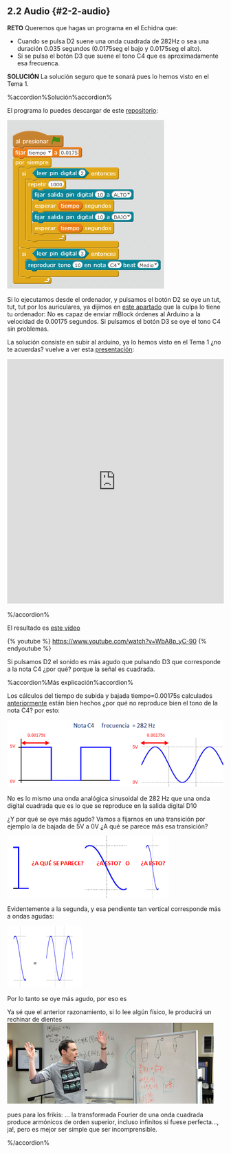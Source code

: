 ## 2.2 Audio {#2-2-audio}

**RETO**
Queremos que hagas un programa en el Echidna que:
* Cuando se pulsa D2 suene una onda cuadrada de 282Hz o sea una duración 0.035 segundos (0.0175seg el bajo y 0.0175seg el alto).
* Si se pulsa el botón D3 que suene el tono C4 que es aproximadamente esa frecuenca.

**SOLUCIÓN**
La solución seguro que te sonará pues lo hemos visto en el Tema 1.

%accordion%Solución%accordion%

El programa lo puedes descargar de este [repositorio](https://www.google.com/url?q=https://drive.google.com/drive/folders/1pXcRUqMM7q_UK0QhILd9QwLe8KtPCM5m?usp%3Dsharing&sa=D&ust=1513946282847000&usg=AFQjCNHZMNrtgAiR1B5_-RYaSKYpcsL1zQ):

![](/assets/TnoC4.png)

Si lo ejecutamos desde el ordenador, y pulsamos el botón D2 se oye un tut, tut, tut por los auriculares, ya dijimos en [este apartado](../tema_1_como_utilizar_echidna/12_como_se_programa_echidna_shield.md#1-2-4-7-subir-a-arduino) que la culpa lo tiene tu ordenador: No es capaz de enviar mBlock órdenes al Arduino a la velocidad de 0.00175 segundos. Si pulsamos el botón D3 se oye el tono C4 sin problemas.

La solución consiste en subir al arduino, ya lo hemos visto en el Tema 1 ¿no te acuerdas? vuelve a ver esta [presentación](https://www.google.com/url?q=https://docs.google.com/presentation/d/e/2PACX-1vTkh8pwo-b7LACnD7_ZAfWzYCchZI9H1_uR-tZqgfBRtOPFOaVDH8ognsCNEXA8khLI7UX6ziUQXZsx/pub?start%3Dfalse%26loop%3Dfalse%26delayms%3D3000&sa=D&ust=1513946282848000&usg=AFQjCNF-RkZZDtHb-eWpB2fP4vGzbfAAmg):

<iframe src="https://docs.google.com/presentation/d/e/2PACX-1vTkh8pwo-b7LACnD7_ZAfWzYCchZI9H1_uR-tZqgfBRtOPFOaVDH8ognsCNEXA8khLI7UX6ziUQXZsx/embed?start=false&;loop=false&;delayms=3000" frameborder="0" width="100%" height="569" allowfullscreen="true" mozallowfullscreen="true" webkitallowfullscreen="true"></iframe>

%/accordion%


El resultado es [este vídeo](https://www.google.com/url?q=https://www.youtube.com/watch?v%3DWbA8p_yC-90&sa=D&ust=1513946282849000&usg=AFQjCNGe1jjBxBeK9oFVVTOeXQxUxxFvNg)

{% youtube %} https://www.youtube.com/watch?v=WbA8p_yC-90 {% endyoutube %}

Si pulsamos D2 el sonido es más agudo que pulsando D3 que corresponde a la nota C4 ¿por qué? porque la señal es cuadrada.

%accordion%Más explicación%accordion%

Los cálculos del tiempo de subida y bajada tiempo=0.00175s calculados [anteriormente](../tema_1_como_utilizar_echidna/12_como_se_programa_echidna_shield.md#1-2-4-1-instrucciones-espec-ficas-para-arduino) están bien hechos ¿por qué no reproduce bien el tono de la nota C4? por esto:

![](/images/image76.png)

No es lo mismo una onda analógica sinusoidal de 282 Hz que una onda digital cuadrada que es lo que se reproduce en la salida digital D10

¿Y por qué se oye más agudo? Vamos a fijarnos en una transición por ejemplo la de bajada de 5V a 0V ¿A qué se parece más esa transición?

![](/images/image15.png)

Evidentemente a la segunda, y esa pendiente tan vertical corresponde más a ondas agudas:

![](/images/image48.png)

Por lo tanto se oye más agudo, por eso es

Ya sé que el anterior razonamiento, si lo lee algún físico, le producirá un rechinar de dientes ![](/images/image63.png)

pues para los frikis: … la transformada Fourier de una onda cuadrada produce armónicos de orden superior, incluso infinitos si fuese perfecta..., ja!, pero es mejor ser simple que ser incomprensible.

%/accordion%
